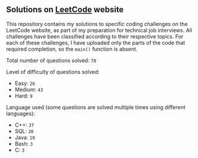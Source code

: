 ## Solutions on [LeetCode](https://leetcode.com/) website

This repository contains my solutions to specific coding challenges on the LeetCode website, as part of my preparation for technical job interviews. All challenges have been classified according to their respective topics. For each of these challenges, I have uploaded only the parts of the code that required completion, so the `main()` function is absent.

Total number of questions solved: `78`

Level of difficulty of questions solved:
* Easy: `26`
* Medium: `43`
* Hard: `9`

Language used (some questions are solved multiple times using different languages):
* C++: `37`
* SQL: `20`
* Java: `19`
* Bash: `3`
* C: `3`
